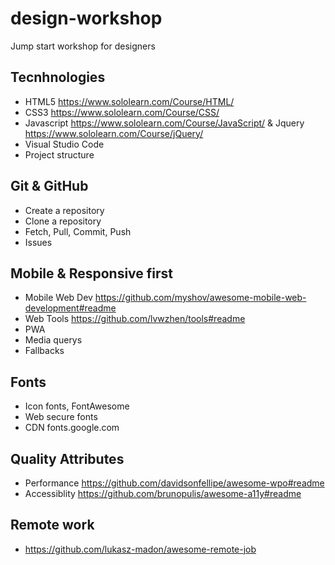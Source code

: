 # design-workshop
Jump start workshop for designers

## Tecnhnologies
- HTML5 https://www.sololearn.com/Course/HTML/
- CSS3 https://www.sololearn.com/Course/CSS/
- Javascript https://www.sololearn.com/Course/JavaScript/ & Jquery https://www.sololearn.com/Course/jQuery/
- Visual Studio Code
- Project structure

## Git & GitHub
- Create a repository 
- Clone a repository
- Fetch, Pull, Commit, Push
- Issues

## Mobile & Responsive first
- Mobile Web Dev https://github.com/myshov/awesome-mobile-web-development#readme
- Web Tools https://github.com/lvwzhen/tools#readme
- PWA
- Media querys
- Fallbacks

## Fonts
- Icon fonts, FontAwesome
- Web secure fonts
- CDN fonts.google.com

## Quality Attributes
- Performance https://github.com/davidsonfellipe/awesome-wpo#readme
- Accessiblity https://github.com/brunopulis/awesome-a11y#readme

## Remote work
- https://github.com/lukasz-madon/awesome-remote-job
